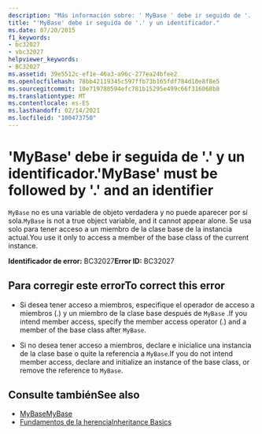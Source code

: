 ```yaml
---
description: "Más información sobre: ' MyBase ' debe ir seguido de '. ' y un identificador"
title: "'MyBase' debe ir seguida de '.' y un identificador."
ms.date: 07/20/2015
f1_keywords:
- bc32027
- vbc32027
helpviewer_keywords:
- BC32027
ms.assetid: 39e5512c-ef1e-46a3-a96c-277ea24bfee2
ms.openlocfilehash: 78bb42119345c597ffb73b165fdf784d10e8f8e5
ms.sourcegitcommit: 10e719780594efc781b15295e499c66f316068b8
ms.translationtype: MT
ms.contentlocale: es-ES
ms.lasthandoff: 02/14/2021
ms.locfileid: "100473750"
---
```

# <a name="mybase-must-be-followed-by--and-an-identifier"></a><span data-ttu-id="5f1a7-103">'MyBase' debe ir seguida de '.' y un identificador.</span><span class="sxs-lookup"><span data-stu-id="5f1a7-103">'MyBase' must be followed by '.' and an identifier</span></span>

<span data-ttu-id="5f1a7-104">`MyBase` no es una variable de objeto verdadera y no puede aparecer por sí sola.</span><span class="sxs-lookup"><span data-stu-id="5f1a7-104">`MyBase` is not a true object variable, and it cannot appear alone.</span></span> <span data-ttu-id="5f1a7-105">Se usa solo para tener acceso a un miembro de la clase base de la instancia actual.</span><span class="sxs-lookup"><span data-stu-id="5f1a7-105">You use it only to access a member of the base class of the current instance.</span></span>  
  
 <span data-ttu-id="5f1a7-106">**Identificador de error:** BC32027</span><span class="sxs-lookup"><span data-stu-id="5f1a7-106">**Error ID:** BC32027</span></span>  
  
## <a name="to-correct-this-error"></a><span data-ttu-id="5f1a7-107">Para corregir este error</span><span class="sxs-lookup"><span data-stu-id="5f1a7-107">To correct this error</span></span>  
  
- <span data-ttu-id="5f1a7-108">Si desea tener acceso a miembros, especifique el operador de acceso a miembros (.) y un miembro de la clase base después de `MyBase` .</span><span class="sxs-lookup"><span data-stu-id="5f1a7-108">If you intend member access, specify the member access operator (.) and a member of the base class after `MyBase`.</span></span>  
  
- <span data-ttu-id="5f1a7-109">Si no desea tener acceso a miembros, declare e inicialice una instancia de la clase base o quite la referencia a `MyBase`.</span><span class="sxs-lookup"><span data-stu-id="5f1a7-109">If you do not intend member access, declare and initialize an instance of the base class, or remove the reference to `MyBase`.</span></span>  
  
## <a name="see-also"></a><span data-ttu-id="5f1a7-110">Consulte también</span><span class="sxs-lookup"><span data-stu-id="5f1a7-110">See also</span></span>

- [<span data-ttu-id="5f1a7-111">MyBase</span><span class="sxs-lookup"><span data-stu-id="5f1a7-111">MyBase</span></span>](../programming-guide/program-structure/me-my-mybase-and-myclass.md#mybase)
- [<span data-ttu-id="5f1a7-112">Fundamentos de la herencia</span><span class="sxs-lookup"><span data-stu-id="5f1a7-112">Inheritance Basics</span></span>](../programming-guide/language-features/objects-and-classes/inheritance-basics.md)
